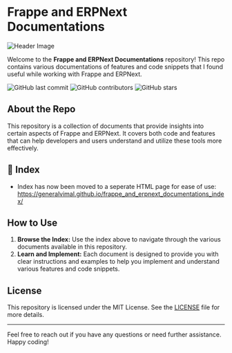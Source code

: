 # Frappe and ERPNext Documentations

![Header Image](https://www.epitomenetwork.com/images/erpnext/erpnext_banner.png)

Welcome to the **Frappe and ERPNext Documentations** repository! This repo contains various documentations of features and code snippets that I found useful while working with Frappe and ERPNext.

![GitHub last commit](https://img.shields.io/github/last-commit/generalvimal/frappe_and_erpnext_documentations)
![GitHub contributors](https://img.shields.io/github/contributors/generalvimal/frappe_and_erpnext_documentations)
![GitHub stars](https://img.shields.io/github/stars/generalvimal/frappe_and_erpnext_documentations?style=social)

## About the Repo

This repository is a collection of documents that provide insights into certain aspects of Frappe and ERPNext. It covers both code and features that can help developers and users understand and utilize these tools more effectively.

## 📄 Index

- Index has now been moved to a seperate HTML page for ease of use: https://generalvimal.github.io/frappe_and_erpnext_documentations_index/

## How to Use

1. **Browse the Index:** Use the index above to navigate through the various documents available in this repository.
2. **Learn and Implement:** Each document is designed to provide you with clear instructions and examples to help you implement and understand various features and code snippets.

## License

This repository is licensed under the MIT License. See the [LICENSE](LICENSE) file for more details.

---

Feel free to reach out if you have any questions or need further assistance. Happy coding!
